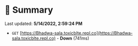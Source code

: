 # 📖 Summary
Last updated: **5/14/2022, 2:59:24 PM**

- `GET` [https://Bhadwa-sala.toxicblte.repl.co](https://Bhadwa-sala.toxicblte.repl.co) - **Down** (741ms)
